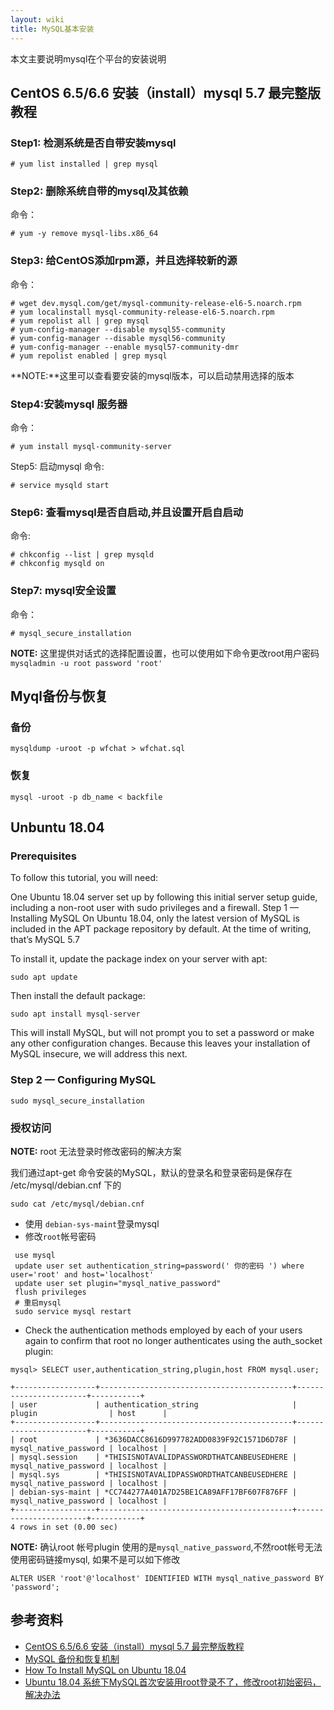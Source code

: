 ```yaml
---
layout: wiki
title: MySQL基本安装
---
```


本文主要说明mysql在个平台的安装说明

##  CentOS 6.5/6.6 安装（install）mysql 5.7 最完整版教程

### Step1: 检测系统是否自带安装mysql

```
# yum list installed | grep mysql
```

### Step2: 删除系统自带的mysql及其依赖
命令：
```
# yum -y remove mysql-libs.x86_64
```

### Step3: 给CentOS添加rpm源，并且选择较新的源
命令：
```
# wget dev.mysql.com/get/mysql-community-release-el6-5.noarch.rpm
# yum localinstall mysql-community-release-el6-5.noarch.rpm
# yum repolist all | grep mysql
# yum-config-manager --disable mysql55-community
# yum-config-manager --disable mysql56-community
# yum-config-manager --enable mysql57-community-dmr
# yum repolist enabled | grep mysql
```

**NOTE:**这里可以查看要安装的mysql版本，可以启动禁用选择的版本

### Step4:安装mysql 服务器
命令：
```
# yum install mysql-community-server
```

Step5: 启动mysql
命令:
```
# service mysqld start
```

### Step6: 查看mysql是否自启动,并且设置开启自启动
命令:
```
# chkconfig --list | grep mysqld
# chkconfig mysqld on
```

### Step7: mysql安全设置
命令：
```
# mysql_secure_installation
```

**NOTE:** 这里提供对话式的选择配置设置，也可以使用如下命令更改root用户密码 `mysqladmin -u root password 'root'`


## Myql备份与恢复

### 备份

```shell
mysqldump -uroot -p wfchat > wfchat.sql
```

### 恢复

```shell
mysql -uroot -p db_name < backfile
```

## Unbuntu 18.04

### Prerequisites
To follow this tutorial, you will need:

One Ubuntu 18.04 server set up by following this initial server setup guide, including a non-root user with sudo privileges and a firewall.
Step 1 — Installing MySQL
On Ubuntu 18.04, only the latest version of MySQL is included in the APT package repository by default. At the time of writing, that’s MySQL 5.7

To install it, update the package index on your server with apt:
```shell
sudo apt update
```

Then install the default package:
```shell
sudo apt install mysql-server
```
This will install MySQL, but will not prompt you to set a password or make any other configuration changes. Because this leaves your installation of MySQL insecure, we will address this next.

### Step 2 — Configuring MySQL

```shell
sudo mysql_secure_installation
```

### 授权访问

**NOTE:** root 无法登录时修改密码的解决方案

我们通过apt-get 命令安装的MySQL，默认的登录名和登录密码是保存在 /etc/mysql/debian.cnf 下的

```shell
sudo cat /etc/mysql/debian.cnf
```

* 使用 `debian-sys-maint`登录mysql
* 修改`root`帐号密码

```shell
 use mysql
 update user set authentication_string=password(' 你的密码 ') where user='root' and host='localhost' 
 update user set plugin="mysql_native_password"
 flush privileges
 # 重启mysql
 sudo service mysql restart
```

* Check the authentication methods employed by each of your users again to confirm that root no longer authenticates using the auth_socket plugin:

```shell
mysql> SELECT user,authentication_string,plugin,host FROM mysql.user;

+------------------+-------------------------------------------+-----------------------+-----------+
| user             | authentication_string                     | plugin                | host      |
+------------------+-------------------------------------------+-----------------------+-----------+
| root             | *3636DACC8616D997782ADD0839F92C1571D6D78F | mysql_native_password | localhost |
| mysql.session    | *THISISNOTAVALIDPASSWORDTHATCANBEUSEDHERE | mysql_native_password | localhost |
| mysql.sys        | *THISISNOTAVALIDPASSWORDTHATCANBEUSEDHERE | mysql_native_password | localhost |
| debian-sys-maint | *CC744277A401A7D25BE1CA89AFF17BF607F876FF | mysql_native_password | localhost |
+------------------+-------------------------------------------+-----------------------+-----------+
4 rows in set (0.00 sec)

```

**NOTE:** 确认root 帐号plugin 使用的是`mysql_native_password`,不然root帐号无法使用密码链接mysql, 如果不是可以如下修改

```shell
ALTER USER 'root'@'localhost' IDENTIFIED WITH mysql_native_password BY 'password';
```


## 参考资料
* [CentOS 6.5/6.6 安装（install）mysql 5.7 最完整版教程](https://segmentfault.com/a/1190000003049498)
* [MySQL 备份和恢复机制](https://juejin.im/entry/5a0aa2026fb9a045132a369f)
* [How To Install MySQL on Ubuntu 18.04](https://www.digitalocean.com/community/tutorials/how-to-install-mysql-on-ubuntu-18-04)
* [Ubuntu 18.04 系统下MySQL首次安装用root登录不了，修改root初始密码，解决办法](https://blog.csdn.net/verylonglongago/article/details/85479704)
